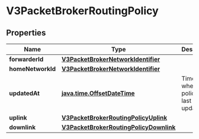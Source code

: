 
# V3PacketBrokerRoutingPolicy

## Properties
Name | Type | Description | Notes
------------ | ------------- | ------------- | -------------
**forwarderId** | [**V3PacketBrokerNetworkIdentifier**](V3PacketBrokerNetworkIdentifier.md) |  |  [optional]
**homeNetworkId** | [**V3PacketBrokerNetworkIdentifier**](V3PacketBrokerNetworkIdentifier.md) |  |  [optional]
**updatedAt** | [**java.time.OffsetDateTime**](java.time.OffsetDateTime.md) | Timestamp when the policy got last updated. |  [optional]
**uplink** | [**V3PacketBrokerRoutingPolicyUplink**](V3PacketBrokerRoutingPolicyUplink.md) |  |  [optional]
**downlink** | [**V3PacketBrokerRoutingPolicyDownlink**](V3PacketBrokerRoutingPolicyDownlink.md) |  |  [optional]



